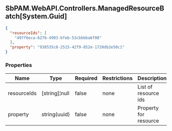 
<h2 id="tocS_SbPAM.WebAPI.Controllers.ManagedResourceBatch[System.Guid]">SbPAM.WebAPI.Controllers.ManagedResourceBatch[System.Guid]</h2>

<a id="schemasbpam.webapi.controllers.managedresourcebatch[system.guid]"></a>
<a id="schema_SbPAM.WebAPI.Controllers.ManagedResourceBatch[System.Guid]"></a>
<a id="tocSsbpam.webapi.controllers.managedresourcebatch[system.guid]"></a>
<a id="tocssbpam.webapi.controllers.managedresourcebatch[system.guid]"></a>

```json
{
  "resourceIds": [
    "497f6eca-6276-4993-bfeb-53cbbbba6f08"
  ],
  "property": "938535c8-2515-42f9-852e-1720db2e50c1"
}

```

### Properties

|Name|Type|Required|Restrictions|Description|
|---|---|---|---|---|
|resourceIds|[string]¦null|false|none|List of resource ids|
|property|string(uuid)|false|none|Property for resource|


